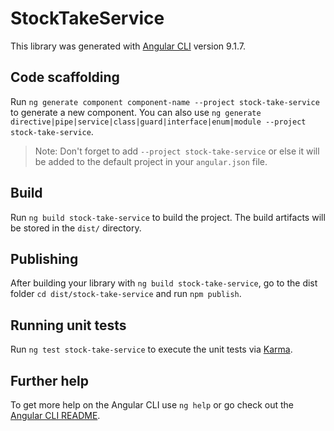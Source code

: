 # StockTakeService

This library was generated with [Angular CLI](https://github.com/angular/angular-cli) version 9.1.7.

## Code scaffolding

Run `ng generate component component-name --project stock-take-service` to generate a new component. You can also use `ng generate directive|pipe|service|class|guard|interface|enum|module --project stock-take-service`.
> Note: Don't forget to add `--project stock-take-service` or else it will be added to the default project in your `angular.json` file. 

## Build

Run `ng build stock-take-service` to build the project. The build artifacts will be stored in the `dist/` directory.

## Publishing

After building your library with `ng build stock-take-service`, go to the dist folder `cd dist/stock-take-service` and run `npm publish`.

## Running unit tests

Run `ng test stock-take-service` to execute the unit tests via [Karma](https://karma-runner.github.io).

## Further help

To get more help on the Angular CLI use `ng help` or go check out the [Angular CLI README](https://github.com/angular/angular-cli/blob/master/README.md).
